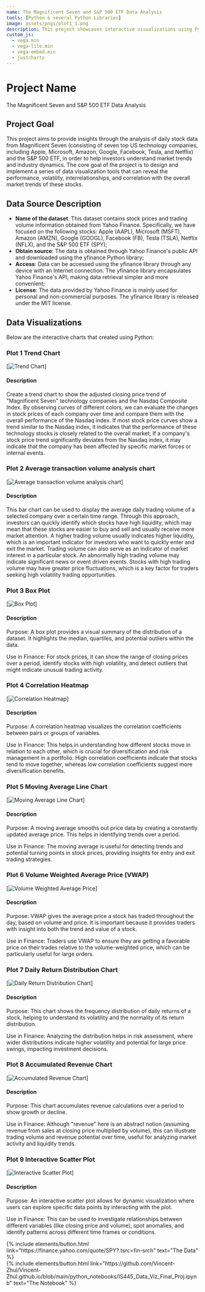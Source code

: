 ```yaml
---
name: The Magnificent Seven and S&P 500 ETF Data Analysis
tools: [Python & several Python Libraries]
image: assets/pngs/plot1_1.png
description: This project showcases interactive visualizations using Python.
custom_js:
  - vega.min
  - vega-lite.min
  - vega-embed.min
  - justcharts
---
```

# Project Name
The Magnificent Seven and S&P 500 ETF Data Analysis

## Project Goal
This project aims to provide insights through the analysis of daily stock data from Magnificent Seven (consisting of seven top US technology companies, including Apple, Microsoft, Amazon, Google, Facebook, Tesla, and Netflix) and the S&P 500 ETF, in order to help investors understand market trends and industry dynamics. The core goal of the project is to design and implement a series of data visualization tools that can reveal the performance, volatility, interrelationships, and correlation with the overall market trends of these stocks.

## Data Source Description

- **Name of the dataset**: This dataset contains stock prices and trading volume information obtained from Yahoo Finance. Specifically, we have focused on the following stocks: Apple (AAPL), Microsoft (MSFT), Amazon (AMZN), Google (GOOGL), Facebook (FB), Tesla (TSLA), Netflix (NFLX), and the S&P 500 ETF (SPY);
- **Obtain source**: The data is obtained through Yahoo Finance's public API and downloaded using the yfinance Python library;
- **Access**: Data can be accessed using the yfinance library through any device with an Internet connection. The yfinance library encapsulates Yahoo Finance's API, making data retrieval simpler and more convenient;
- **License**: The data provided by Yahoo Finance is mainly used for personal and non-commercial purposes. The yfinance library is released under the MIT license.



## Data Visualizations
Below are the interactive charts that created using Python:

### Plot 1 Trend Chart

[![Trend Chart](https://raw.githubusercontent.com/Vincent-Zhul/Vincent-Zhul.github.io/main/assets/pngs/plot1_1.png)]


#### Description

Create a trend chart to show the adjusted closing price trend of "Magnificent Seven" technology companies and the Nasdaq Composite Index. By observing curves of different colors, we can evaluate the changes in stock prices of each company over time and compare them with the overall performance of the Nasdaq index. If most stock price curves show a trend similar to the Nasdaq index, it indicates that the performance of these technology stocks is closely related to the overall market; If a company's stock price trend significantly deviates from the Nasdaq index, it may indicate that the company has been affected by specific market forces or internal events.

### Plot 2 Average transaction volume analysis chart

[![Average transaction volume analysis chart](https://raw.githubusercontent.com/Vincent-Zhul/Vincent-Zhul.github.io/main/assets/pngs/plot2.png)]

#### Description

This bar chart can be used to display the average daily trading volume of a selected company over a certain time range. Through this approach, investors can quickly identify which stocks have high liquidity, which may mean that these stocks are easier to buy and sell and usually receive more market attention. A higher trading volume usually indicates higher liquidity, which is an important indicator for investors who want to quickly enter and exit the market. Trading volume can also serve as an indicator of market interest in a particular stock. An abnormally high trading volume may indicate significant news or event driven events. Stocks with high trading volume may have greater price fluctuations, which is a key factor for traders seeking high volatility trading opportunities.

### Plot 3 Box Plot

[![Box Plot](https://raw.githubusercontent.com/Vincent-Zhul/Vincent-Zhul.github.io/main/assets/pngs/plot3.png)]

#### Description

Purpose: A box plot provides a visual summary of the distribution of a dataset. It highlights the median, quartiles, and potential outliers within the data.

Use in Finance: For stock prices, it can show the range of closing prices over a period, identify stocks with high volatility, and detect outliers that might indicate unusual trading activity.

### Plot 4 Correlation Heatmap

[![Correlation Heatmap](https://raw.githubusercontent.com/Vincent-Zhul/Vincent-Zhul.github.io/main/assets/pngs/plot4.png)]

#### Description

Purpose: A correlation heatmap visualizes the correlation coefficients between pairs or groups of variables.

Use in Finance: This helps in understanding how different stocks move in relation to each other, which is crucial for diversification and risk management in a portfolio. High correlation coefficients indicate that stocks tend to move together, whereas low correlation coefficients suggest more diversification benefits.

### Plot 5 Moving Average Line Chart

[![Moving Average Line Chart](https://raw.githubusercontent.com/Vincent-Zhul/Vincent-Zhul.github.io/main/assets/pngs/plot5.png)]

#### Description

Purpose: A moving average smooths out price data by creating a constantly updated average price. This helps in identifying trends over a period.

Use in Finance: The moving average is useful for detecting trends and potential turning points in stock prices, providing insights for entry and exit trading strategies.

### Plot 6 Volume Weighted Average Price (VWAP)

[![Volume Weighted Average Price](https://raw.githubusercontent.com/Vincent-Zhul/Vincent-Zhul.github.io/main/assets/pngs/plot6.png)]

#### Description

Purpose: VWAP gives the average price a stock has traded throughout the day, based on volume and price. It is important because it provides traders with insight into both the trend and value of a stock.

Use in Finance: Traders use VWAP to ensure they are getting a favorable price on their trades relative to the volume-weighted price, which can be particularly useful for large orders.

### Plot 7 Daily Return Distribution Chart

[![Daily Return Distribution Chart](https://raw.githubusercontent.com/Vincent-Zhul/Vincent-Zhul.github.io/main/assets/pngs/plot7.png)]

#### Description

Purpose: This chart shows the frequency distribution of daily returns of a stock, helping to understand its volatility and the normality of its return distribution.

Use in Finance: Analyzing the distribution helps in risk assessment, where wider distributions indicate higher volatility and potential for large price swings, impacting investment decisions.

### Plot 8 Accumulated Revenue Chart

[![Accumulated Revenue Chart](https://raw.githubusercontent.com/Vincent-Zhul/Vincent-Zhul.github.io/main/assets/pngs/plot8.png)]

#### Description

Purpose: This chart accumulates revenue calculations over a period to show growth or decline.

Use in Finance: Although "revenue" here is an abstract notion (assuming revenue from sales at closing price multiplied by volume), this can illustrate trading volume and revenue potential over time, useful for analyzing market activity and liquidity trends.

### Plot 9 Interactive Scatter Plot

[![Interactive Scatter Plot](https://raw.githubusercontent.com/Vincent-Zhul/Vincent-Zhul.github.io/main/assets/pngs/plot9.png)]

#### Description

Purpose: An interactive scatter plot allows for dynamic visualization where users can explore specific data points by interacting with the plot.

Use in Finance: This can be used to investigate relationships between different variables (like closing price and volume), spot anomalies, and identify patterns across different time frames or conditions.






<div class="left">
{% include elements/button.html link="https://finance.yahoo.com/quote/SPY?.tsrc=fin-srch" text="The Data" %}
</div>

<div class="right">
{% include elements/button.html link="https://github.com/Vincent-Zhul/Vincent-Zhul.github.io/blob/main/python_notebooks/IS445_Data_Viz_Final_Proj.ipynb" text="The Notebook" %}
</div>

